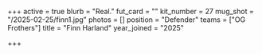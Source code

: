 +++
active = true
blurb = "Real."
fut_card = ""
kit_number = 27
mug_shot = "/2025-02-25/finn1.jpg"
photos = []
position = "Defender"
teams = ["OG Frothers"]
title = "Finn Harland"
year_joined = "2025"

+++

